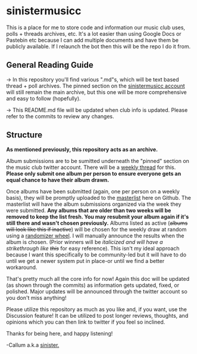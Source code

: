 # sinistermusicc
This is a place for me to store code and information our music club uses, polls + threads archives, etc. It's a lot easier than using Google Docs or Pastebin etc because I can add multiple documents and have them be publicly available. If I relaunch the bot then this will be the repo I do it from.
## General Reading Guide
-> In this repository you'll find various ".md"s, which will be text based thread + poll archives. The pinned section on the [sinistermusicc account](https://twitter.com/sinistermusicc) will still remain the main archive, but this one will be more comprehensive and easy to follow (hopefully). 

-> This README.md file will be updated when club info is updated. Please refer to the commits to review any changes.

## Structure
**As mentioned previously, this repository acts as an archive.**

Album submissions are to be sumitted underneath the "pinned" section on the music club twitter account. There will be a [weekly thread](https://twitter.com/sinistermusicc/status/1503904531054268416?s=20&t=42AgeZexYdC5sKRR2X-dKA) for this. **Please only submit one album per person to ensure everyone gets an equal chance to have their album drawn.**

Once albums have been submitted (again, one per person on a weekly basis), they will be promptly uploaded to the [masterlist](/masterlist.md/) here on Github. The masterlist will have the album submissions organized via the week they were submitted. **Any albums that are older than two weeks will be removed to keep the list fresh. You may resubmit your album again if it's still there and wasn't chosen previously.** Albums listed as active (~~albums will look like this if inactive~~) will be chosen for the weekly draw at random using a [randomizer wheel](https://pickerwheel.com/). I will manually announce the results when the album is chosen. (Prior winners will be *italicized and will have a strikethrough like ~~this~~* for easy reference). This isn't my ideal approach because I want this specifically to be community-led but it will have to do until we get a newer system put in place-or until we find a better workaround.

That's pretty much all the core info for now! Again this doc will be updated (as shown through the commits) as information gets updated, fixed, or polished. Major updates will be announced through the twitter account so you don't miss anything!

Please utilize this repository as much as you like and, if you want, use the Discussion feature! It can be utilized to post longer reviews, thoughts, and opinions which you can then link to twitter if you feel so inclined.

Thanks for being here, and happy listening!

-Callum a.k.a [sinister.](https://twitter.com/smnsinistertoit)

